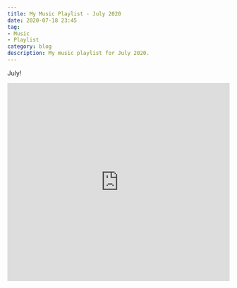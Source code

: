 ```yaml
---
title: My Music Playlist - July 2020
date: 2020-07-18 23:45
tag:
- Music
- Playlist
category: blog
description: My music playlist for July 2020.
---
```


July!

<iframe allow="autoplay *; encrypted-media *;" frameborder="0" height="450" style="width:100%;max-width:660px;overflow:hidden;background:transparent;" sandbox="allow-forms allow-popups allow-same-origin allow-scripts allow-storage-access-by-user-activation allow-top-navigation-by-user-activation" src="https://embed.music.apple.com/sg/playlist/july-2020/pl.u-yZyVW5mTdWBgRpr"></iframe>
